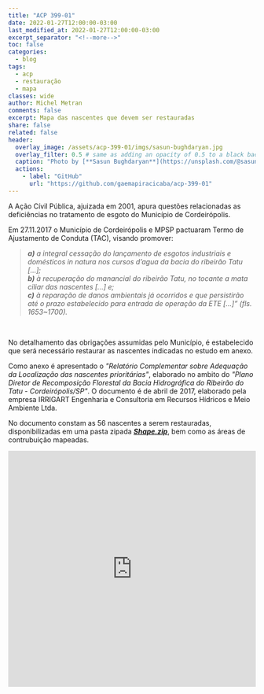 ```yaml
---
title: "ACP 399-01"
date: 2022-01-27T12:00:00-03:00
last_modified_at: 2022-01-27T12:00:00-03:00
excerpt_separator: "<!--more-->"
toc: false
categories:
  - blog
tags:
  - acp
  - restauração
  - mapa
classes: wide
author: Michel Metran
comments: false
excerpt: Mapa das nascentes que devem ser restauradas
share: false
related: false
header:
  overlay_image: /assets/acp-399-01/imgs/sasun-bughdaryan.jpg
  overlay_filter: 0.5 # same as adding an opacity of 0.5 to a black background
  caption: "Photo by [**Sasun Bughdaryan**](https://unsplash.com/@sasun1990?utm_source=unsplash&utm_medium=referral&utm_content=creditCopyText) on [Unsplash](https://unsplash.com/s/photos/judge?utm_source=unsplash&utm_medium=referral&utm_content=creditCopyText)"
  actions:
    - label: "GitHub"
      url: "https://github.com/gaemapiracicaba/acp-399-01"
---
```


A Ação Cívil Pública, ajuizada em 2001, apura questões relacionadas as deficiências no tratamento de esgoto do Município de Cordeirópolis.

Em 27.11.2017 o Município de Cordeirópolis e MPSP pactuaram Termo de Ajustamento de Conduta (TAC), visando promover:

> ***a)** a integral cessação do lançamento de esgotos industriais e domésticos *in natura* nos cursos d’agua da bacia do ribeirão Tatu [...];<br>
**b)** à recuperação do manancial do ribeirão Tatu, no tocante a mata ciliar das nascentes [...] e;<br> 
**c)** à reparação de danos ambientais já ocorridos e que persistirão até o prazo estabelecido para entrada de operação da ETE [...]” (fls. 1653~1700).*

<br>

No detalhamento das obrigações assumidas pelo Município, é estabelecido que será necessário restaurar as nascentes indicadas no estudo em anexo.

Como anexo é apresentado o *"Relatório Complementar sobre Adequação da Localização das nascentes 
prioritárias"*, elaborado no ambito do *"Plano Diretor de Recomposição Florestal da Bacia Hidrográfica do Ribeirão do Tatu - Cordeirópolis/SP"*.
O documento é de abril de 2017, elaborado pela empresa IRRIGART Engenharia e Consultoria em Recursos Hídricos e Meio Ambiente Ltda.

No documento constam as 56 nascentes a serem restauradas, disponibilizadas em uma pasta zipada [***Shape.zip***](/data/input/Shapes.zip), bem como as áreas de contrubuição mapeadas.

<iframe src="https://gaemapiracicaba.github.io/assets/acp-399-01/data/acp-399-01_map.html" width="100%" height="480"  frameborder="0" allowfullscreen></iframe>
